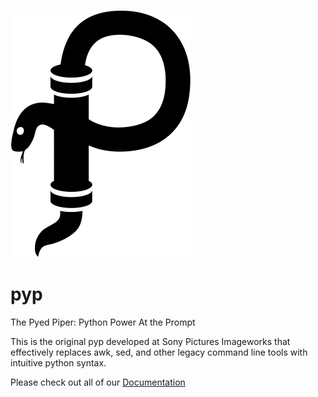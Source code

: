 ![pyp logo](https://github.com/thepyedpiper/pyp/blob/gh-pages/pyp_vector.png)

# pyp
The Pyed Piper: Python Power At the Prompt

This is the original pyp developed at Sony Pictures Imageworks that effectively replaces awk, sed, and other legacy command line tools with intuitive python syntax.

Please check out all of our [Documentation](https://thepyedpiper.github.io/pyp/)
